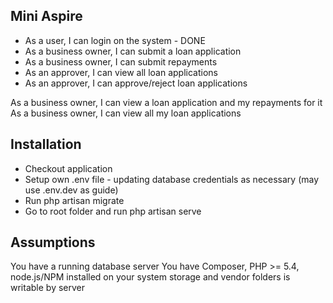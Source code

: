 ## Mini Aspire

* As a user, I can login on the system - DONE
* As a business owner, I can submit a loan application 
* As a business owner, I can submit repayments 
* As an approver, I can view all loan applications
* As an approver, I can approve/reject loan applications

As a business owner, I can view a loan application and my repayments for it
As a business owner, I can view all my loan applications 

## Installation

- Checkout application
- Setup own .env file - updating database credentials as necessary (may use .env.dev as guide)
- Run php artisan migrate
- Go to root folder and run php artisan serve

## Assumptions

You have a running database server
You have Composer, PHP >= 5.4, node.js/NPM installed on your system
storage and vendor folders is writable by server